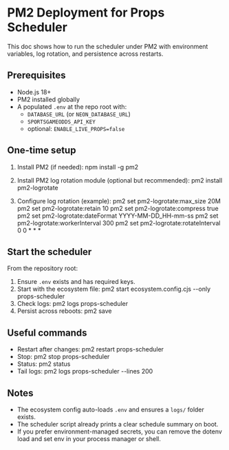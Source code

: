 # PM2 Deployment for Props Scheduler

This doc shows how to run the scheduler under PM2 with environment variables, log rotation, and persistence across restarts.

## Prerequisites
- Node.js 18+
- PM2 installed globally
- A populated `.env` at the repo root with:
  - `DATABASE_URL` (or `NEON_DATABASE_URL`)
  - `SPORTSGAMEODDS_API_KEY`
  - optional: `ENABLE_LIVE_PROPS=false`

## One-time setup
1. Install PM2 (if needed):
   npm install -g pm2

2. Install PM2 log rotation module (optional but recommended):
   pm2 install pm2-logrotate

3. Configure log rotation (example):
   pm2 set pm2-logrotate:max_size 20M
   pm2 set pm2-logrotate:retain 10
   pm2 set pm2-logrotate:compress true
   pm2 set pm2-logrotate:dateFormat YYYY-MM-DD_HH-mm-ss
   pm2 set pm2-logrotate:workerInterval 300
   pm2 set pm2-logrotate:rotateInterval 0 0 * * *

## Start the scheduler
From the repository root:

1. Ensure `.env` exists and has required keys.
2. Start with the ecosystem file:
   pm2 start ecosystem.config.cjs --only props-scheduler
3. Check logs:
   pm2 logs props-scheduler
4. Persist across reboots:
   pm2 save

## Useful commands
- Restart after changes: pm2 restart props-scheduler
- Stop: pm2 stop props-scheduler
- Status: pm2 status
- Tail logs: pm2 logs props-scheduler --lines 200

## Notes
- The ecosystem config auto-loads `.env` and ensures a `logs/` folder exists.
- The scheduler script already prints a clear schedule summary on boot.
- If you prefer environment-managed secrets, you can remove the dotenv load and set env in your process manager or shell.
